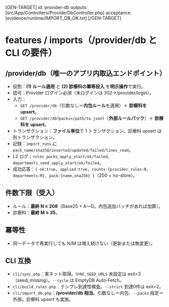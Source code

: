 [GEN-TARGET]
id: provider-db
outputs: [src/App/Controllers/ProviderDbController.php]
acceptance: [evidence/runtime/IMPORT_DB_OK.txt]
[/GEN-TARGET]

# features / imports（/provider/db と CLI の要件）

## /provider/db（唯一のアプリ内取込エンドポイント）
- 役割：**(1) ルール適用** と **(2) 診療科の冪等投入** を**明示操作**で実行。
- 認可：Provider ログイン必須（未ログインは 302→/provider/login）。
- 入力：
  - `GET /provider/db`（引数なし＝**内包ルール**を適用）＋ **診療科を upsert**。
  - `GET /provider/db?packs=/path/to.jsonl`（**外部ルールパック**）＋ **診療科を upsert**。
- トランザクション：**ファイル単位**で 1 トランザクション。診療科 upsert は別トランザクション。
- 記録：`import_runs` に `pack_name/sha256/inserted/updated/failed/lines_read`。
- L2 ログ：`rules_packs_apply_start/ok/failed`, `departments_seed_apply_start/ok/failed`。
- 成功応答：`{ ok:true, applied:true, counts:{provider_rules:N, departments:M}, pack:{name,sha256} }`（200 + no-store）。

## 件数下限（受入）
- ルール：**最終 N ≥ 208**（Base25 + A〜D。内包追加バッチがあれば加算）。
- 診療科：**最終 M ≥ 35**。

## 冪等性
- 同一データで再実行しても N/M は増え続けない（更新または無変更）。

## CLI 互換
- `cli/sync.php`：実ネット取得。`SYNC_SEED_URLS` 未設定は exit=3（seed_missing）。`--cycle` は EmptyDB Auto-Fetch。
- `cli/build_rules.php`：テンプレ到達性検査。`--strict` 到達0件は exit=2。
- `cli/import_db.php`：**/provider/db 相当**。引数なし＝内包、`--packs` 指定＝外部。診療科 upsert も実施。
